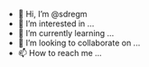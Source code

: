 - 👋 Hi, I’m @sdregm
- 👀 I’m interested in ...
- 🌱 I’m currently learning ...
- 💞️ I’m looking to collaborate on ...
- 📫 How to reach me ...

<!---
sdregm/sdregm is a ✨ special ✨ repository because its `README.md` (this file) appears on your GitHub profile.
You can click the Preview link to take a look at your changes.
--->
